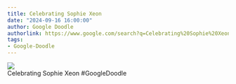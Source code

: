 ```yaml
---
title: Celebrating Sophie Xeon
date: "2024-09-16 16:00:00"
author: Google Doodle
authorlink: https://www.google.com/search?q=Celebrating%20Sophie%20Xeon
tags:
- Google-Doodle
---
```

<img src="https://www.google.com/logos/doodles/2024/celebrating-sophie-xeon-6753651837110296-l.png" referrerpolicy="no-referrer"><br>Celebrating Sophie Xeon #GoogleDoodle